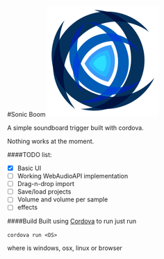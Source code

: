 #Sonic Boom
![sonicboom](www/img/logo.png)

A simple soundboard trigger built with cordova.

Nothing works at the moment.

####TODO list:
- [x] Basic UI
- [ ] Working WebAudioAPI implementation
- [ ] Drag-n-drop import
- [ ] Save/load projects
- [ ] Volume and volume per sample
- [ ] effects

####Build
Built using [Cordova](https://cordova.apache.org/) to run just run

`cordova run <OS>`

where <OS> is windows, osx, linux or browser
